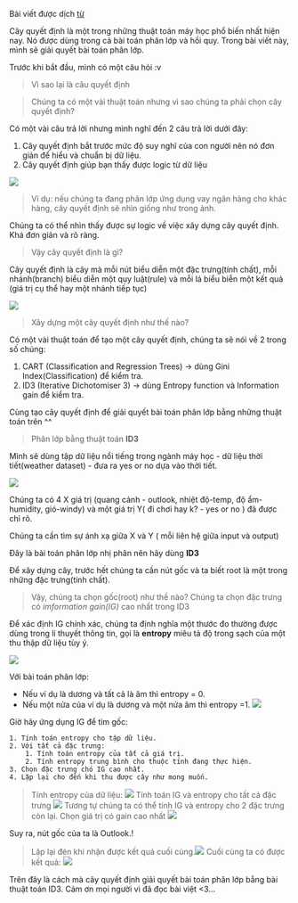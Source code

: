 Bài viết được dịch [từ](https://medium.com/deep-math-machine-learning-ai/chapter-4-decision-trees-algorithms-b93975f7a1f1)

Cây quyết định là một trong những thuật toán máy học phổ biến nhất hiện nay. Nó được dùng trong cả bài toán phân lớp và hồi quy. Trong bài viết này, mình sẽ giải quyết bài toán phân lớp.

Trước khi bắt đầu, mình có một câu hỏi :v 
>Vì sao lại là câu quyết định

>Chúng ta có một vài thuật toán nhưng vì sao chúng ta phải chọn cây quyết định?

Có một vài câu trả lời nhưng mình nghĩ đến 2 câu trả lời dưới đây:
1. Cây quyết định bắt trước mức độ suy nghĩ của con người nên nó đơn giản để hiểu và chuẩn bị dữ liệu.
2. Cây quyết định giúp bạn thấy được logic từ dữ liệu

![](https://images.viblo.asia/b9121576-a6a6-470d-8770-8b5cd0ebfe33.gif)

> Ví dụ: nếu chúng ta đang phân lớp ứng dụng vay ngân hàng cho khác hàng, cây quyết định sẽ nhìn giống như trong ảnh.

Chúng ta có thể nhìn thấy được sự logic về việc xây dựng cây quyết định. Khá đơn giản và rõ ràng.

> Vậy cây quyết định là gì?

Cây quyết định là cây mà mỗi nút biểu diễn một đặc trưng(tính chất), mỗi nhánh(branch) biểu diễn một quy luật(rule) và mỗi lá biểu biễn một kết quả (giá trị cụ thể hay một nhánh tiếp tục)

![](https://images.viblo.asia/2751fdbb-b6a7-4964-903f-3f334d9493fd.jpeg)
> Xây dựng một cây quyết định như thế nào?

Có một vài thuật toán để tạo một cây quyết định, chúng ta sẽ nói về 2 trong số chúng:
1. CART (Classification and Regression Trees) → dùng Gini Index(Classification) để kiểm tra.
2. ID3 (Iterative Dichotomiser 3) → dùng Entropy function và Information gain để kiểm tra.

Cùng tạo cây quyết định để giải quyết bài toán phân lớp bằng những thuật toán trên ^^
> Phân lớp bằng thuật toán **ID3**

Mình sẽ dùng tập dữ liệu nổi tiếng trong ngành máy học - dữ liệu thời tiết(weather dataset) - đưa ra yes or no dựa vào thời tiết.

![](https://images.viblo.asia/671f10eb-024a-497d-bb4d-7965f7544e0f.jpeg)


Chúng ta có 4 X giá trị (quang cảnh - outlook, nhiệt độ-temp, độ ẩm-humidity, gió-windy) và một giá trị Y( đi chơi hay k? - yes or no ) đã được chỉ rõ.

Chúng ta cần tìm sự ánh xạ giữa X và Y ( mỗi liên hệ giữa input và output)

Đây là bài toán phân lớp nhị phân nên hãy dùng **ID3**

Để xây dựng cây, trước hết chúng ta cần nút gốc và ta biết root là một trong những đặc trưng(tính chất).

> Vậy, chúng ta chọn gốc(root) như thề nào?
Chúng ta chọn đặc trưng có *imformation gain(IG)* cao nhất trong ID3

Để xác định IG chính xác, chúng ta định nghĩa một thước đo thường được dùng trong lí thuyết thông tin, gọi là **entropy** miêu tả độ trong sạch của một thu thập dữ liệu tùy ý.

![](https://images.viblo.asia/1476c21b-538f-46fc-961b-51cc774eeca0.jpeg)

Với bài toán phân lớp:
* Nếu ví dụ là dương và tất cả là âm thì entropy = 0.
* Nếu một nửa của ví dụ là dương và một nửa âm thì entropy =1.
![](https://images.viblo.asia/076c4311-7f3f-4c84-8ba0-6875ebd49d99.jpeg)

Giờ hãy ứng dụng IG để tìm gốc:
```
1. Tính toán entropy cho tập dữ liệu.
2. Với tất cả đặc trưng:
    1. Tính toán entropy của tất cả giá trị.
    2. Tính entropy trung bình cho thuộc tính đang thực hiện.
3. Chọn đặc trưng chó IG cao nhất.
4. Lặp lại cho đến khi thu được cây như mong muốn.
```
>  Tính entropy của dữ liệu:
![](https://images.viblo.asia/315ee9f0-d075-4a04-b0ed-9fe2d9df8dd3.jpeg)
> Tính toán IG và entropy cho tất cả đặc trưng
![](https://images.viblo.asia/f9a8bf2c-3b3d-40a1-b190-d4c054b14f0a.jpeg)
Tương tự chúng ta có thể tính IG và entropy cho 2 đặc trưng còn lại.
> Chọn giá trị có gain cao nhất
![](https://images.viblo.asia/5be65b81-8781-4451-bb70-d4c3ba649832.jpeg)

Suy ra, nút gốc của ta là Outlook.!
[](https://images.viblo.asia/694faa9b-6332-4825-b752-fd25b526e9f0.jpeg)
> Lặp lại đén khi nhận được kết quả cuối cùng.![](https://images.viblo.asia/705e1339-e286-45e7-92cf-8172d93550dd.jpeg)
Cuối cùng ta có được kết quả:
![](https://images.viblo.asia/a96cfe3f-5129-43e5-9794-2efe6ec86903.jpeg)

Trên đây là cách mà cây quyết định giải quyết bài toán phân lớp bằng bài thuật toán ID3.
Cảm ơn mọi người vì đã đọc bài việt <3...